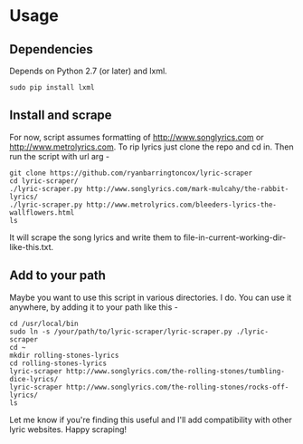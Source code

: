 # Usage                                                                                                                                                                                
## Dependencies

Depends on Python 2.7 (or later) and lxml.

    sudo pip install lxml

## Install and scrape

For now, script assumes formatting of http://www.songlyrics.com or http://www.metrolyrics.com.  To rip lyrics just clone the repo and cd in.  Then run the script with url arg -

    git clone https://github.com/ryanbarringtoncox/lyric-scraper
    cd lyric-scraper/
    ./lyric-scraper.py http://www.songlyrics.com/mark-mulcahy/the-rabbit-lyrics/
    ./lyric-scraper.py http://www.metrolyrics.com/bleeders-lyrics-the-wallflowers.html
    ls

It will scrape the song lyrics and write them to file-in-current-working-dir-like-this.txt.

## Add to your path

Maybe you want to use this script in various directories.  I do.  You can use it anywhere, by adding it to your path like this -

    cd /usr/local/bin
    sudo ln -s /your/path/to/lyric-scraper/lyric-scraper.py ./lyric-scraper
    cd ~
    mkdir rolling-stones-lyrics
    cd rolling-stones-lyrics
    lyric-scraper http://www.songlyrics.com/the-rolling-stones/tumbling-dice-lyrics/
    lyric-scraper http://www.songlyrics.com/the-rolling-stones/rocks-off-lyrics/
    ls

Let me know if you're finding this useful and I'll add compatibility with other lyric websites.  Happy scraping!
